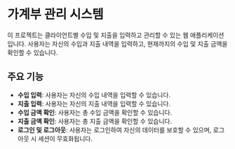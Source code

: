 # 가계부 관리 시스템

이 프로젝트는 클라이언트별 수입 및 지출을 입력하고 관리할 수 있는 웹 애플리케이션입니다. 사용자는 자신의 수입과 지출 내역을 입력하고, 현재까지의 수입 및 지출 금액을 확인할 수 있습니다.

## 주요 기능

- **수입 입력**: 사용자는 자신의 수입 내역을 입력할 수 있습니다.
- **지출 입력**: 사용자는 자신의 지출 내역을 입력할 수 있습니다.
- **수입 금액 확인**: 사용자는 총 수입 금액을 확인할 수 있습니다.
- **지출 금액 확인**: 사용자는 총 지출 금액을 확인할 수 있습니다.
- **로그인 및 로그아웃**: 사용자는 로그인하여 자신의 데이터를 보호할 수 있으며, 로그아웃 시 세션이 무효화됩니다.

